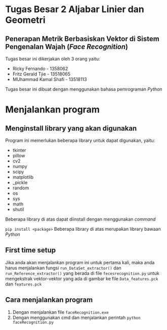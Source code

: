 # Tugas Besar 2 Aljabar Linier dan Geometri
## Penerapan Metrik Berbasiskan Vektor di Sistem Pengenalan Wajah (<i>Face Recognition</i>)

<p>Tugas besar ini dikerjakan oleh 3 orang yaitu:</p>
<ul>
    <li>Ricky Fernando - 1358062</li>
    <li>Fritz Gerald Tjie - 13518065</li>
    <li>MUhammad Kamal Shafi - 13518113</li>
</ul>
<p>Tugas besar ini dibuat dengan menggunakan bahasa pemrograman <i>Python</i></p>

# Menjalankan program
## Menginstall library yang akan digunakan
<p>Program ini memerlukan beberapa library untuk dapat digunakan, yaitu:</p>
<ul>
    <li>tkinter</li>
    <li>pillow</li>
    <li>cv2</li>
    <li>numpy</li>
    <li>scipy</li>
    <li>matplotlib</li>
    <li>_pickle</li>
    <li>random</li>
    <li>os</li>
    <li>sys</li>
    <li>math</li>
    <li>shutil</li>
</ul>
Beberapa library di atas dapat diinstall dengan menggunakan <i>command</i>

`pip install <package>`
Beberapa library di atas merupakan library bawaan <i>Python</i>

## First time setup
Jika anda akan menjalankan program ini untuk pertama kali, maka anda harus menjalankan fungsi `run_DataSet_extractor()` dan `run_Reference_extractor()` yang berada di file `fecesrecognition.py` untuk mengekstrak vektor-vektor yang ada di gambar ke file `Data_features.pck` dan `features.pck`

## Cara menjalankan program
1. Dengan menjalankan file `faceRecognition.exe`
2. Dengan menggunakan cmd dan menjalankan perintah `python faceRecognition.py`